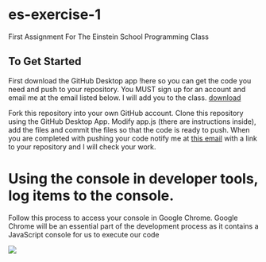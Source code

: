 # es-exercise-1
First Assignment For The Einstein School Programming Class

## To Get Started 
First download the GitHub Desktop app !here so you can get the code you need and push to your repository.  You MUST sign up for an account and email me at the email listed below.  I will add you to the class.
[download](https://desktop.github.com/)

Fork this repository into your own GitHub account.  Clone this repository using the GitHub Desktop App.  Modify app.js (there are instructions inside), add the files and commit the files so that the code is ready to push.  When you are completed with pushing your code notify me at [this email](mailto:cameron@theeinsteinschoolplano) with a link to your repository and I will check your work.

# Using the console in developer tools, log items to the console. 


Follow this process to access your console in Google Chrome.  Google Chrome will be an essential part of the development process as it contains a JavaScript console for us to execute our code


![](http://code.cd/0M1G161p1e0w/Screen%20Recording%202016-10-17%20at%2006.58%20AM.gif)
